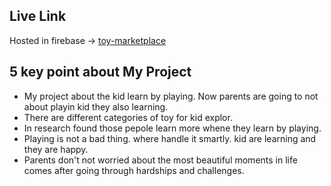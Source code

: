 ## Live Link

Hosted in firebase -> [toy-marketplace](https://toy-marketplace-5f4cf.web.app/)

## 5 key point about My Project
    
  * My project about the kid learn by playing. Now parents are going to not about playin kid they also learning.
  * There are different categories of toy for kid explor.
  * In research found those pepole learn more whene they learn by playing.
  * Playing is not a bad thing. where handle it smartly. kid are learning and they are happy.
  * Parents don't not worried about the most beautiful moments in life comes after going through hardships and challenges.
